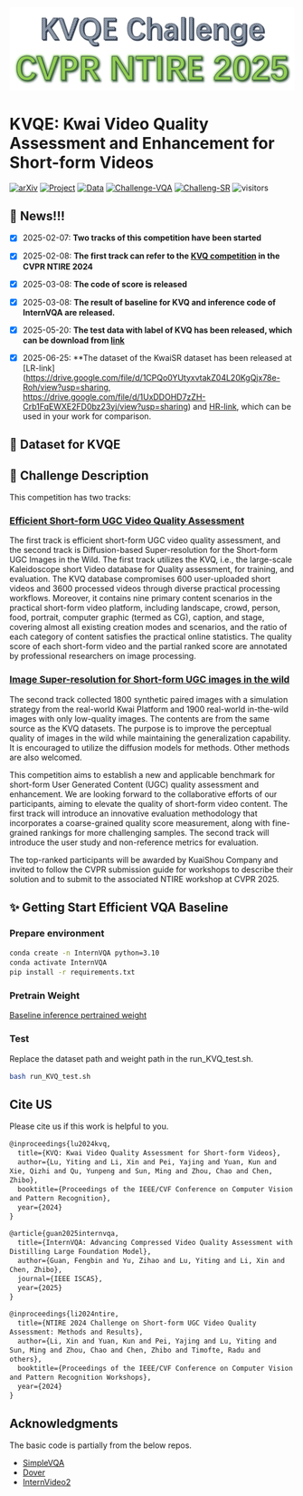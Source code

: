 
<p align="center">
  <img src="./figs/KVQE Challenge.png" alt="image" style="width:1000px;">
</p>

# KVQE: Kwai Video Quality Assessment and Enhancement for Short-form Videos

[![arXiv](https://img.shields.io/badge/arXiv-Paper-<COLOR>.svg)]()  [![Project](https://img.shields.io/badge/Project-Page-blue.svg)]() [![Data](https://img.shields.io/badge/Dataset-Link-magenta.svg)]()
[![Challenge-VQA](https://img.shields.io/badge/Competition-Codalab-purple.svg)](https://codalab.lisn.upsaclay.fr/competitions/21335) 
[![Challeng-SR](https://img.shields.io/badge/Competition-Codalab-purple.svg)](https://codalab.lisn.upsaclay.fr/competitions/21346) 
![visitors](https://visitor-badge.laobi.icu/badge?page_id=lixinustc/KVQE-Challenge-CVPR-NTIRE2025)
## :bookmark: News!!!
- [x] 2025-02-07: **Two tracks of this competition have been started**
- [x] 2025-02-08: **The first track can refer to the [KVQ competition](https://github.com/lixinustc/KVQ-Challenge-CVPR-NTIRE2024) in the CVPR NTIRE 2024**
- [x] 2025-03-08: **The code of score is released**
- [x] 2025-03-08: **The result of baseline for KVQ and inference code of InternVQA are released.**
- [x] 2025-05-20: **The test data with label of KVQ has been released, which can be download from [link](https://drive.google.com/drive/folders/1HuN-xbkYaYzkKSq_9W5zv2gSYVHQ52dI?usp=sharing)**
- [x] 2025-06-25: **The dataset of the KwaiSR dataset has been released at [LR-link](https://drive.google.com/file/d/1CPQo0YUtyxvtakZ04L20KgQjx78e-Roh/view?usp=sharing, https://drive.google.com/file/d/1UxDDOHD7zZH-Crb1FqEWXE2FD0bz23yj/view?usp=sharing) and [HR-link]([https://drive.google.com/file/d/1LQt4BhjzHD6z1obFQOWfdgalEX69j0ez/view?usp=sharing](https://drive.google.com/file/d/1LQt4BhjzHD6z1obFQOWfdgalEX69j0ez/view?usp=sharing)), which can be used in your work for comparison.
  



## 📌 Dataset for KVQE 

##  :tada: Challenge Description
This competition has two tracks:

### [Efficient Short-form UGC Video Quality Assessment](https://codalab.lisn.upsaclay.fr/competitions/21335)

The first track is efficient short-form UGC video quality assessment, and the second track is Diffusion-based Super-resolution for the Short-form UGC Images in the Wild. The first track utilizes the KVQ, i.e., the large-scale Kaleidoscope short Video database for Quality assessment, for training, and evaluation. The KVQ database compromises 600 user-uploaded short videos and 3600 processed videos through diverse practical processing workflows. Moreover, it contains nine primary content scenarios in the practical short-form video platform, including landscape, crowd, person, food, portrait, computer graphic (termed as CG), caption, and stage, covering almost all existing creation modes and scenarios, and the ratio of each category of content satisfies the practical online statistics. The quality score of each short-form video and the partial ranked score are annotated by professional researchers on image processing. 

### [Image Super-resolution for Short-form UGC images in the wild](https://codalab.lisn.upsaclay.fr/competitions/21346)

The second track collected 1800 synthetic paired images with a simulation strategy from the real-world Kwai Platform and 1900 real-world in-the-wild images with only low-quality images. The contents are from the same source as the KVQ datasets. The purpose is to improve the perceptual quality of images in the wild while maintaining the generalization capability. It is encouraged to utilize the diffusion models for methods. Other methods are also welcomed.

This competition aims to establish a new and applicable benchmark for short-form User Generated Content (UGC) quality assessment and enhancement. We are looking forward to the collaborative efforts of our participants, aiming to elevate the quality of short-form video content. The first track will introduce an innovative evaluation methodology that incorporates a coarse-grained quality score measurement, along with fine-grained rankings for more challenging samples. The second track will introduce the user study and non-reference metrics for evaluation.

The top-ranked participants will be awarded by KuaiShou Company and invited to follow the CVPR submission guide for workshops to describe their solution and to submit to the associated NTIRE workshop at CVPR 2025.

## :sparkles: Getting Start Efficient VQA Baseline

### Prepare environment
```bash
conda create -n InternVQA python=3.10
conda activate InternVQA
pip install -r requirements.txt
```

### Pretrain Weight
[Baseline inference pertrained weight](https://drive.google.com/file/d/1RLo_tX6WfIPXwxwSoOln9-OomxZVJeP5/view?usp=drive_link)

### Test
Replace the dataset path and weight path in the run_KVQ_test.sh.
```bash
bash run_KVQ_test.sh
```



## Cite US
Please cite us if this work is helpful to you.

```
@inproceedings{lu2024kvq,
  title={KVQ: Kwai Video Quality Assessment for Short-form Videos},
  author={Lu, Yiting and Li, Xin and Pei, Yajing and Yuan, Kun and Xie, Qizhi and Qu, Yunpeng and Sun, Ming and Zhou, Chao and Chen, Zhibo},
  booktitle={Proceedings of the IEEE/CVF Conference on Computer Vision and Pattern Recognition},
  year={2024}
}
```

```
@article{guan2025internvqa,
  title={InternVQA: Advancing Compressed Video Quality Assessment with Distilling Large Foundation Model},
  author={Guan, Fengbin and Yu, Zihao and Lu, Yiting and Li, Xin and Chen, Zhibo},
  journal={IEEE ISCAS},
  year={2025}
}

```
```
@inproceedings{li2024ntire,
  title={NTIRE 2024 Challenge on Short-form UGC Video Quality Assessment: Methods and Results},
  author={Li, Xin and Yuan, Kun and Pei, Yajing and Lu, Yiting and Sun, Ming and Zhou, Chao and Chen, Zhibo and Timofte, Radu and others},
  booktitle={Proceedings of the IEEE/CVF Conference on Computer Vision and Pattern Recognition Workshops},
  year={2024}
}
```

## Acknowledgments
The basic code is partially from the below repos.
- [SimpleVQA](https://github.com/sunwei925/SimpleVQA)
- [Dover](https://github.com/VQAssessment/DOVER)
- [InternVideo2](https://github.com/OpenGVLab/InternVideo/tree/main/InternVideo2)
